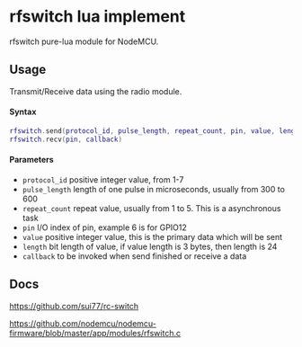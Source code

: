 # rfswitch lua implement
rfswitch pure-lua module for NodeMCU.

## Usage
Transmit/Receive data using the radio module.

#### Syntax

``` Lua
rfswitch.send(protocol_id, pulse_length, repeat_count, pin, value, length, callback)
rfswitch.recv(pin, callback)
```

#### Parameters
* `protocol_id` positive integer value, from 1-7
* `pulse_length` length of one pulse in microseconds, usually from 300 to 600
* `repeat_count` repeat value, usually from 1 to 5. This is a asynchronous task
* `pin` I/O index of pin, example 6 is for GPIO12
* `value` positive integer value, this is the primary data which will be sent
* `length` bit length of value, if value length is 3 bytes, then length is 24
* `callback` to be invoked when send finished or receive a data

## Docs
https://github.com/sui77/rc-switch

https://github.com/nodemcu/nodemcu-firmware/blob/master/app/modules/rfswitch.c
